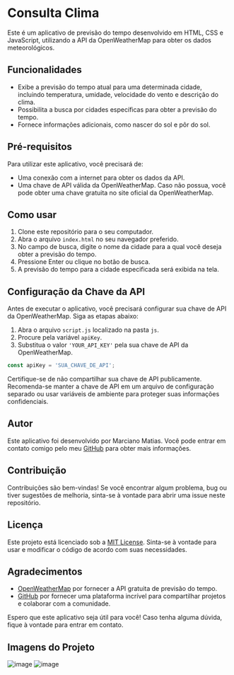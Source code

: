 # Consulta Clima

Este é um aplicativo de previsão do tempo desenvolvido em HTML, CSS e JavaScript, utilizando a API da OpenWeatherMap para obter os dados meteorológicos.

## Funcionalidades

- Exibe a previsão do tempo atual para uma determinada cidade, incluindo temperatura, umidade, velocidade do vento e descrição do clima.
- Possibilita a busca por cidades específicas para obter a previsão do tempo.
- Fornece informações adicionais, como nascer do sol e pôr do sol.

## Pré-requisitos

Para utilizar este aplicativo, você precisará de:

- Uma conexão com a internet para obter os dados da API.
- Uma chave de API válida da OpenWeatherMap. Caso não possua, você pode obter uma chave gratuita no site oficial da OpenWeatherMap.

## Como usar

1. Clone este repositório para o seu computador.
2. Abra o arquivo `index.html` no seu navegador preferido.
3. No campo de busca, digite o nome da cidade para a qual você deseja obter a previsão do tempo.
4. Pressione Enter ou clique no botão de busca.
5. A previsão do tempo para a cidade especificada será exibida na tela.

## Configuração da Chave da API

Antes de executar o aplicativo, você precisará configurar sua chave de API da OpenWeatherMap. Siga as etapas abaixo:

1. Abra o arquivo `script.js` localizado na pasta `js`.
2. Procure pela variável `apiKey`.
3. Substitua o valor `'YOUR_API_KEY'` pela sua chave de API da OpenWeatherMap.

```javascript
const apiKey = 'SUA_CHAVE_DE_API';
```

Certifique-se de não compartilhar sua chave de API publicamente. Recomenda-se manter a chave de API em um arquivo de configuração separado ou usar variáveis de ambiente para proteger suas informações confidenciais.

## Autor

Este aplicativo foi desenvolvido por Marciano Matias. Você pode entrar em contato comigo pelo meu [GitHub](https://github.com/marcianomatias) para obter mais informações.

## Contribuição

Contribuições são bem-vindas! Se você encontrar algum problema, bug ou tiver sugestões de melhoria, sinta-se à vontade para abrir uma issue neste repositório.

## Licença

Este projeto está licenciado sob a [MIT License](LICENSE). Sinta-se à vontade para usar e modificar o código de acordo com suas necessidades.

## Agradecimentos

- [OpenWeatherMap](https://openweathermap.org/) por fornecer a API gratuita de previsão do tempo.
- [GitHub](https://github.com/) por fornecer uma plataforma incrível para compartilhar projetos e colaborar com a comunidade.

Espero que este aplicativo seja útil para você! Caso tenha alguma dúvida, fique à vontade para entrar em contato.

## Imagens do Projeto
![image]()
![image]()
